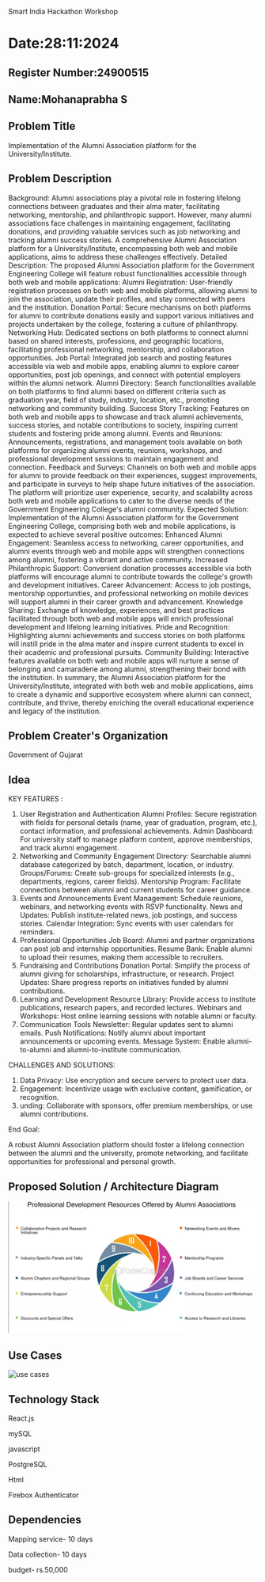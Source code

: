  Smart India Hackathon Workshop
# Date:28:11:2024
## Register Number:24900515
## Name:Mohanaprabha S
## Problem Title
Implementation of the Alumni Association platform for the University/Institute.
## Problem Description
Background: Alumni associations play a pivotal role in fostering lifelong connections between graduates and their alma mater, facilitating networking, mentorship, and philanthropic support. However, many alumni associations face challenges in maintaining engagement, facilitating donations, and providing valuable services such as job networking and tracking alumni success stories. A comprehensive Alumni Association platform for a University/Institute, encompassing both web and mobile applications, aims to address these challenges effectively. Detailed Description: The proposed Alumni Association platform for the Government Engineering College will feature robust functionalities accessible through both web and mobile applications: Alumni Registration: User-friendly registration processes on both web and mobile platforms, allowing alumni to join the association, update their profiles, and stay connected with peers and the institution. Donation Portal: Secure mechanisms on both platforms for alumni to contribute donations easily and support various initiatives and projects undertaken by the college, fostering a culture of philanthropy. Networking Hub: Dedicated sections on both platforms to connect alumni based on shared interests, professions, and geographic locations, facilitating professional networking, mentorship, and collaboration opportunities. Job Portal: Integrated job search and posting features accessible via web and mobile apps, enabling alumni to explore career opportunities, post job openings, and connect with potential employers within the alumni network. Alumni Directory: Search functionalities available on both platforms to find alumni based on different criteria such as graduation year, field of study, industry, location, etc., promoting networking and community building. Success Story Tracking: Features on both web and mobile apps to showcase and track alumni achievements, success stories, and notable contributions to society, inspiring current students and fostering pride among alumni. Events and Reunions: Announcements, registrations, and management tools available on both platforms for organizing alumni events, reunions, workshops, and professional development sessions to maintain engagement and connection. Feedback and Surveys: Channels on both web and mobile apps for alumni to provide feedback on their experiences, suggest improvements, and participate in surveys to help shape future initiatives of the association. The platform will prioritize user experience, security, and scalability across both web and mobile applications to cater to the diverse needs of the Government Engineering College's alumni community. Expected Solution: Implementation of the Alumni Association platform for the Government Engineering College, comprising both web and mobile applications, is expected to achieve several positive outcomes: Enhanced Alumni Engagement: Seamless access to networking, career opportunities, and alumni events through web and mobile apps will strengthen connections among alumni, fostering a vibrant and active community. Increased Philanthropic Support: Convenient donation processes accessible via both platforms will encourage alumni to contribute towards the college's growth and development initiatives. Career Advancement: Access to job postings, mentorship opportunities, and professional networking on mobile devices will support alumni in their career growth and advancement. Knowledge Sharing: Exchange of knowledge, experiences, and best practices facilitated through both web and mobile apps will enrich professional development and lifelong learning initiatives. Pride and Recognition: Highlighting alumni achievements and success stories on both platforms will instill pride in the alma mater and inspire current students to excel in their academic and professional pursuits. Community Building: Interactive features available on both web and mobile apps will nurture a sense of belonging and camaraderie among alumni, strengthening their bond with the institution. In summary, the Alumni Association platform for the University/Institute, integrated with both web and mobile applications, aims to create a dynamic and supportive ecosystem where alumni can connect, contribute, and thrive, thereby enriching the overall educational experience and legacy of the institution.
## Problem Creater's Organization
Government of Gujarat

## Idea
KEY FEATURES :

1. User Registration and Authentication
Alumni Profiles: Secure registration with fields for personal details (name, year of graduation, program, etc.), contact information, and professional achievements.
Admin Dashboard: For university staff to manage platform content, approve memberships, and track alumni engagement.
2. Networking and Community Engagement
Directory: Searchable alumni database categorized by batch, department, location, or industry.
Groups/Forums: Create sub-groups for specialized interests (e.g., departments, regions, career fields).
Mentorship Program: Facilitate connections between alumni and current students for career guidance.
3. Events and Announcements
Event Management: Schedule reunions, webinars, and networking events with RSVP functionality.
News and Updates: Publish institute-related news, job postings, and success stories.
Calendar Integration: Sync events with user calendars for reminders.
4. Professional Opportunities
Job Board: Alumni and partner organizations can post job and internship opportunities.
Resume Bank: Enable alumni to upload their resumes, making them accessible to recruiters.
5. Fundraising and Contributions
Donation Portal: Simplify the process of alumni giving for scholarships, infrastructure, or research.
Project Updates: Share progress reports on initiatives funded by alumni contributions.
6. Learning and Development
Resource Library: Provide access to institute publications, research papers, and recorded lectures.
Webinars and Workshops: Host online learning sessions with notable alumni or faculty.
7. Communication Tools
Newsletter: Regular updates sent to alumni emails.
Push Notifications: Notify alumni about important announcements or upcoming events.
Message System: Enable alumni-to-alumni and alumni-to-institute communication.


CHALLENGES AND SOLUTIONS:

1. Data Privacy: Use encryption and secure servers to protect user data.
2. Engagement: Incentivize usage with exclusive content, gamification, or recognition.
3. unding: Collaborate with sponsors, offer premium memberships, or use alumni contributions.

End Goal:

A robust Alumni Association platform should foster a lifelong connection between the alumni and the university, promote networking, 
and facilitate opportunities for professional and personal growth.

## Proposed Solution / Architecture Diagram
![ps](ps.jpeg)



## Use Cases
![use cases](Use_cases.jpeg)


## Technology Stack

React.js

mySQL

javascript

PostgreSQL

Html

Firebox Authenticator

## Dependencies

Mapping service- 10 days

Data collection- 10 days

budget- rs.50,000
